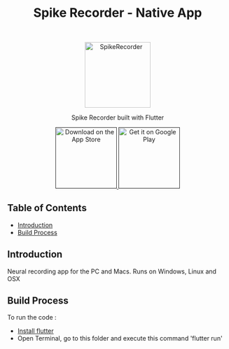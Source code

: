 
<h1 align="center"> Spike Recorder - Native App </h1> <br>
<p align="center">
  <a href="https://backyardbrains.com/">
    <img alt="SpikeRecorder" title="SpikeRecorder" src="https://backyardbrains.com/products/img/SpikeRecorder.png" width="150">
  </a>
</p>

<p align="center">
  Spike Recorder built with Flutter
</p>

<center>
  <a href="">
    <img alt="Download on the App Store" title="App Store" src="http://i.imgur.com/0n2zqHD.png" width="140">
  </a>
  <a href="">
    <img alt="Get it on Google Play" title="Google Play" src="http://i.imgur.com/mtGRPuM.png" width="140">
  </a>
</center>

<!-- START doctoc generated TOC please keep comment here to allow auto update -->
<!-- DON'T EDIT THIS SECTION, INSTEAD RE-RUN doctoc TO UPDATE -->
## Table of Contents

- [Introduction](#introduction)
- [Build Process](#build-process)

<!-- END doctoc generated TOC please keep comment here to allow auto update -->

## Introduction

Neural recording app for the PC and Macs. Runs on Windows, Linux and OSX


## Build Process

To run the code :
- [Install flutter](https://docs.flutter.dev/get-started/install?gclid=Cj0KCQiA_P6dBhD1ARIsAAGI7HD8hGJc9atvtrQLCi7mE6RsrPyFq0y-_8pTbDJrHIQKeRul3UPM57IaAtjREALw_wcB&gclsrc=aw.ds)
- Open Terminal, go to this folder and execute this command 'flutter run'
